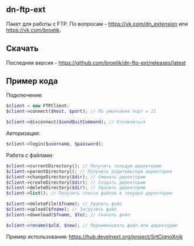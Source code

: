 ## dn-ftp-ext
Пакет для работы с FTP.
По вопросам - https://vk.com/dn_extension или https://vk.com/broelik.
## Скачать
Последняя версия - https://github.com/broelik/dn-ftp-ext/releases/latest
## Пример кода
Подключение:
```php
$client = new FTPClient;
$client->connect($host, $port); // По умолчания порт = 21

$client->disconnect($sendQuitCommand); // Отключиться
```
Авторизация:
```php
$client->login($username, $password);
```
Работа с файлами:
```php
$client->currentDirectory(); // Получить текущую директорию
$client->parentDirectory(); // Получить родительскую директория
$client->changeDirectory($dir); // Сменить директорию
$client->createDirectory($dir); // Создать директорию
$client->deleteDirectory($dir); // Удалить директорию
$client->list(); // Получить список файлов в текущей директории

$client->deleteFile($fname); // Удалить файл
$client->upload($fname); // Загрузить файл
$client->download($fname, $to); // Скачать файл

$client->rename($old, $new); // Переименовать файл или директорию
```
Пример использования:
https://hub.develnext.org/project/SrtCjqnoXnjk

